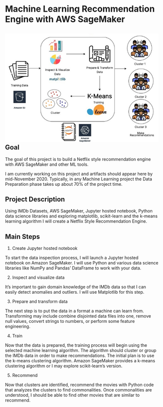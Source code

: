 # Machine Learning Recommendation Engine with AWS SageMaker
![Alt text](CloudGuruChallenge.jpg?raw=true "Machine Learning Recommendation Engine with AWS SageMaker")
Goal
----
The goal of this project is to build a Netflix style recommendation engine with AWS SageMaker and other ML tools.

I am currently working on this project and artifacts should appear here by mid-November 2020.  Typically, in any Machine Learning project the Data Preparation phase takes up about 70% of the project time.

Project Description
-------------------
Using IMDb Datasets, AWS SageMaker, Jupyter hosted notebook, Python data science libraries and exploring matplotlib, scikit-learn and the k-means learning algorithm I will create a Netflix Style Recommendation Engine.

Main Steps
----------
1. Create Jupyter hosted notebook

To start the data inspection process, I will launch a Jupyter hosted notebook on Amazon SageMaker. I will use Python and various data science libraries like NumPy and Pandas’ DataFrame to work with your data.

2. Inspect and visualize data

It’s important to gain domain knowledge of the IMDb data so that I can easily detect anomalies and outliers. I will use Matplotlib for this step.

3. Prepare and transform data

The next step is to put the data in a format a machine can learn from. Transforming may include combine disjointed data files into one, remove null values, convert strings to numbers, or perform some feature engineering.

4. Train

Now that the data is prepared, the training process will begin using the selected machine learning algorithm. The algorithm should cluster or group the IMDb data in order to make recommendations. The initial plan is to use the k-means clustering algorithm.  Amazon SageMaker provides a k-means clustering algorithm or I may explore scikit-learn’s version.

5. Recommend

Now that clusters are identified, recommend the movies with Python code that analyzes the clusters to find commonalities. Once commonalities are understood, I should be able to find other movies that are similar to recommend.


